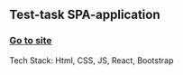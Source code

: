 ## Test-task SPA-application
### [Go to site](https://b1ckbeard.github.io/flights/)
Tech Stack: Html, CSS, JS, React, Bootstrap
